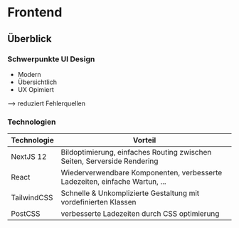 # Frontend
## Überblick
### Schwerpunkte UI Design

- Modern
- Übersichtlich
- UX Opimiert

--> reduziert Fehlerquellen

### Technologien

| Technologie | Vorteil |
| ----------- | ------- |
| NextJS 12 | Bildoptimierung, einfaches Routing zwischen Seiten, Serverside Rendering |
| React | Wiederverwendbare Komponenten, verbesserte Ladezeiten, einfache Wartun, ... |
| TailwindCSS | Schnelle & Unkomplizierte Gestaltung mit vordefinierten Klassen |
| PostCSS | verbesserte Ladezeiten durch CSS optimierung |